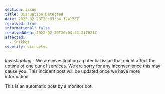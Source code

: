```yaml
---
section: issue
title: Disruption Detected
date: 2022-02-26T20:03:34.124125Z
resolved: true
informational: false
resolvedWhen: 2022-02-26T20:04:44.217021Z
affected:
  - Snikket
severity: disrupted
---
```

*Investigating* - We are investigating a potential issue that might affect the uptime of one our of services. We are sorry for any inconvenience this may cause you. This incident post will be updated once we have more information.

This is an automatic post by a monitor bot.
        